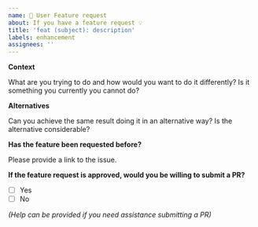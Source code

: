 ```yaml
---
name: 🚀 User Feature request
about: If you have a feature request 💡
title: 'feat (subject): description'
labels: enhancement
assignees: ''
---
```


**Context**

What are you trying to do and how would you want to do it differently?
Is it something you currently you cannot do?

**Alternatives**

Can you achieve the same result doing it in an alternative way? Is the alternative considerable?

**Has the feature been requested before?**

Please provide a link to the issue.

**If the feature request is approved, would you be willing to submit a PR?**

 - [ ] Yes
 - [ ] No

_(Help can be provided if you need assistance submitting a PR)_
